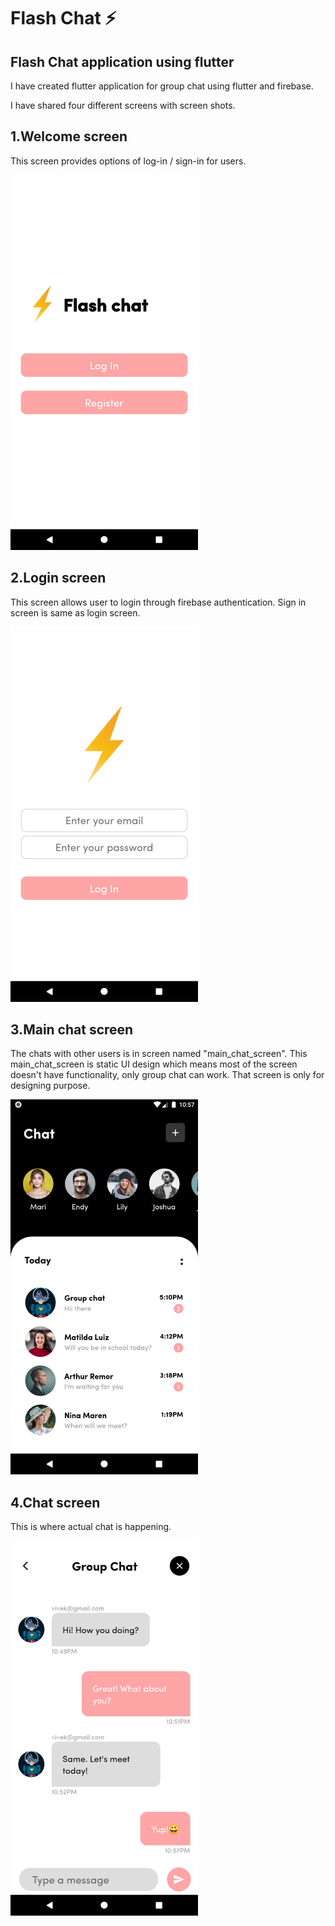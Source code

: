 
# Flash Chat ⚡️

## Flash Chat application using flutter

I have created flutter application for group chat using flutter and firebase.

I have shared four different screens with screen shots.

## 1.Welcome screen
This screen provides options of log-in / sign-in for users.

<img src="https://github.com/vivekvaghasiya022/flash-chat-app/blob/master/screenshots/welcome_screen.png" height="600" />

## 2.Login screen
This screen allows user to login through firebase authentication.
Sign in screen is same as login screen.

<img src="https://github.com/vivekvaghasiya022/flash-chat-app/blob/master/screenshots/login_screen.png" height="600" />

## 3.Main chat screen
The chats with other users is in screen named "main_chat_screen".
This main_chat_screen is static UI design which means most of the screen doesn't have functionality, only group chat can work.
That screen is only for designing purpose.

<img src="https://github.com/vivekvaghasiya022/flash-chat-app/blob/master/screenshots/main_chat_screen.png" height="600" />

## 4.Chat screen
This is where actual chat is happening.

<img src="https://github.com/vivekvaghasiya022/flash-chat-app/blob/master/screenshots/chat_screen.png" height="600" />
